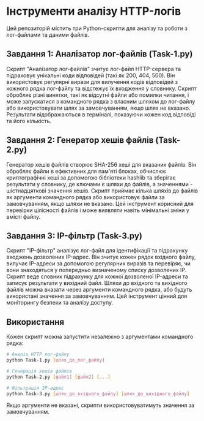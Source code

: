 # Інструменти аналізу HTTP-логів

Цей репозиторій містить три Python-скрипти для аналізу та роботи з лог-файлами та даними файлів.

## Завдання 1: Аналізатор лог-файлів (Task-1.py)

Скрипт "Аналізатор лог-файлів" зчитує лог-файл HTTP-сервера та підраховує унікальні коди відповідей (такі як 200, 404, 500). Він використовує регулярні вирази для вилучення кодів відповідей з кожного рядка лог-файлу та відстежує їх входження у словнику. Скрипт обробляє різні винятки, такі як відсутні файли або помилки читання, і може запускатися з командного рядка з власним шляхом до лог-файлу або використовувати шлях за замовчуванням, якщо шлях не вказано. Результати відображаються в терміналі, показуючи кожен код відповіді та його кількість.

## Завдання 2: Генератор хешів файлів (Task-2.py)

Генератор хешів файлів створює SHA-256 хеші для вказаних файлів. Він обробляє файли в ефективних для пам'яті блоках, обчислює криптографічні хеші за допомогою бібліотеки hashlib та зберігає результати у словнику, де ключами є шляхи до файлів, а значеннями - шістнадцяткові значення хешів. Скрипт приймає кілька шляхів до файлів як аргументи командного рядка або використовує файли за замовчуванням, якщо шляхи не вказано. Цей інструмент корисний для перевірки цілісності файлів і може виявляти навіть мінімальні зміни у вмісті файлу.

## Завдання 3: IP-фільтр (Task-3.py)

Скрипт "IP-фільтр" аналізує лог-файл для ідентифікації та підрахунку входжень дозволених IP-адрес. Він зчитує кожен рядок вхідного файлу, вилучає IP-адреси за допомогою регулярних виразів та перевіряє, чи вони знаходяться у попередньо визначеному списку дозволених IP. Скрипт веде словник підрахунку для кожної дозволеної IP-адреси та записує результати у вихідний файл. Шляхи до вхідного та вихідного файлів можна вказати через аргументи командного рядка, або будуть використані значення за замовчуванням. Цей інструмент цінний для моніторингу безпеки та аналізу доступу.

## Використання

Кожен скрипт можна запустити незалежно з аргументами командного рядка:

```bash
# Аналіз HTTP лог-файлу
python Task-1.py [шлях_до_лог_файлу]

# Генерація хешів файлів
python Task-2.py [файл1] [файл2] [...]

# Фільтрація IP-адрес
python Task-3.py [шлях_до_вхідного_файлу] [шлях_до_вихідного_файлу]
```

Якщо аргументи не вказані, скрипти використовуватимуть значення за замовчуванням.
